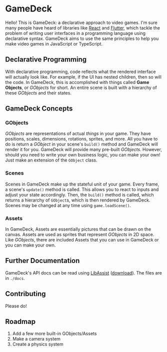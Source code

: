 # GameDeck

Hello! This is GameDeck: a declarative approach to video games. I'm sure many people have heard of libraries like [React](https://reactjs.org/) and [Flutter](https://flutter.io), which tackle the problem of writing user interfaces in a programming language using declarative syntax. GameDeck aims to use the same principles to help you make video games in JavaScript or TypeScript.

## Declarative Programming
With declarative programming, code reflects what the rendered interface will actually look like. For example, if the UI has nested children, then so will the code. In GameDeck, this is accomplished with things called **Game Objects**, or *GObjects* for short. An entire scene is built with a hierarchy of these *GObjects* and their states.

## GameDeck Concepts
### GObjects
*GObjects* are representations of actual *things* in your game. They have positions, scales, dimensions, rotations, sprites, and more. All you have to do is return a *GObject* in your scene's `build()` method and GameDeck will render it for you. GameDeck will provide many pre-built *GObjects*. However, should you need to write your own business logic, you can make your own! Just make an extension of the `GObject` class.

### Scenes
Scenes in GameDeck make up the stateful unit of your game. Every frame, a scene's `update()` method is called. This allows you to react to inputs and adjust your state accordingly. Then, the `build()` method is called, which returns a hierarchy of `GObject`s, which is then rendered by GameDeck. Scenes may be changed at any time using `game.loadScene()`.

### Assets
In GameDeck, Assets are essentially pictures that can be drawn on the canvas. Assets are used as sprites that represent *GObjects* in 2D space. Like *GObjects*, there are included Assets that you can use in GameDeck or you can make your own.

## Further Documentation
GameDeck's API docs can be read using [LibAssist](https://github.com/Supermegadex/libassist-client) ([download](https://github.com/Supermegadex/libassist-client/releases)). The files are in `./docs`.

## Contributing
Please do!

## Roadmap
1. Add a few more built-in GObjects/Assets
2. Make a camera system
3. Create a physics system
